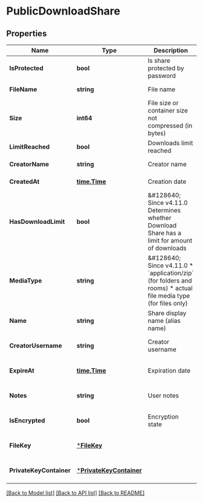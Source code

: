 # PublicDownloadShare

## Properties
Name | Type | Description | Notes
------------ | ------------- | ------------- | -------------
**IsProtected** | **bool** | Is share protected by password | [default to null]
**FileName** | **string** | File name | [default to null]
**Size** | **int64** | File size or container size not compressed (in bytes) | [default to null]
**LimitReached** | **bool** | Downloads limit reached | [default to null]
**CreatorName** | **string** | Creator name | [default to null]
**CreatedAt** | [**time.Time**](time.Time.md) | Creation date | [default to null]
**HasDownloadLimit** | **bool** | &amp;#128640; Since v4.11.0  Determines whether Download Share has a limit for amount of downloads | [default to null]
**MediaType** | **string** | &amp;#128640; Since v4.11.0  * &#x60;application/zip&#x60; (for folders and rooms)  * actual file media type (for files only) | [default to null]
**Name** | **string** | Share display name (alias name) | [optional] [default to null]
**CreatorUsername** | **string** | Creator username | [optional] [default to null]
**ExpireAt** | [**time.Time**](time.Time.md) | Expiration date | [optional] [default to null]
**Notes** | **string** | User notes | [optional] [default to null]
**IsEncrypted** | **bool** | Encryption state | [optional] [default to null]
**FileKey** | [***FileKey**](FileKey.md) |  | [optional] [default to null]
**PrivateKeyContainer** | [***PrivateKeyContainer**](PrivateKeyContainer.md) |  | [optional] [default to null]

[[Back to Model list]](../README.md#documentation-for-models) [[Back to API list]](../README.md#documentation-for-api-endpoints) [[Back to README]](../README.md)

